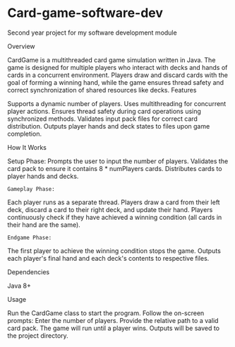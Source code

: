 # Card-game-software-dev
Second year project for my software development module


Overview

CardGame is a multithreaded card game simulation written in Java. The game is designed for multiple players who interact with decks and hands of cards in a concurrent environment. Players draw and discard cards with the goal of forming a winning hand, while the game ensures thread safety and correct synchronization of shared resources like decks.
Features

Supports a dynamic number of players.
Uses multithreading for concurrent player actions.
Ensures thread safety during card operations using synchronized methods.
Validates input pack files for correct card distribution.
Outputs player hands and deck states to files upon game completion.

How It Works

Setup Phase:
Prompts the user to input the number of players.
Validates the card pack to ensure it contains 8 * numPlayers cards.
Distributes cards to player hands and decks.

    Gameplay Phase:
Each player runs as a separate thread.
Players draw a card from their left deck, discard a card to their right deck, and update their hand.
Players continuously check if they have achieved a winning condition (all cards in their hand are the same).

    Endgame Phase:
The first player to achieve the winning condition stops the game.
Outputs each player's final hand and each deck's contents to respective files.

Dependencies

Java 8+


Usage

Run the CardGame class to start the program.
Follow the on-screen prompts:
 Enter the number of players.
 Provide the relative path to a valid card pack.
The game will run until a player wins. Outputs will be saved to the project directory.